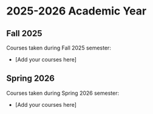 # 2025-2026 Academic Year

## Fall 2025
Courses taken during Fall 2025 semester:
- [Add your courses here]

## Spring 2026
Courses taken during Spring 2026 semester:
- [Add your courses here]